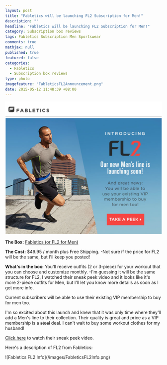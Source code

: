 ```yaml
---
layout: post
title: "Fabletics will be launching FL2 Subscription for Men!"
description: ""
headline: "Fabletics will be launching FL2 Subscription for Men!"
category: Subscription box reviews
tags: Fabletics Subscription Men Sportswear
comments: true
mathjax: null
published: true
featured: false
categories: 
  - Fabletics
  - Subscription box reviews
type: photo
imagefeature: "FableticsFL2Announcement.png"
date: 2015-05-12 11:48:39 +08:00
---
```

![Fabletics FL2 Announcement](/images/FableticsFL2Announcement.png)
<p><b>The Box:</b> <a href="http://www.fabletics.com/invite/whatsupmailbox/">Fabletics (or FL2 for Men)</a></p>
<p><b>The Cost:</b> $49.95 / month plus Free Shipping. -Not sure if the price for FL2 will be the same, but I'll keep you posted!</p>
<p><b>What's in the box:</b> You'll receive outfits (2 or 3-piece) for your workout that you can choose and customize monthly. 
-I'm guessing it will be the same structure for FL2, I watched their sneak peek video and it looks like it's more 2-piece outfits for Men, but I'll let you know more details as soon as I get more info.</p>

<p>Current subscribers will be able to use their existing VIP membership to buy for men too.</p>

<p>I'm so excited about this launch and knew that it was only time where they'll add a Men's line to their collection. Their quality is great and price as a VIP membership is a <strike>steal</strike> deal. I can't wait to buy some workout clothes for my husband!</p>

<p><a href="http://www.youtube.com/embed/8Di2cxGMHMU?autoplay=1&autohide=1">Click here</a> to watch their sneak peek video.</p>

<p>Here's a description of FL2 from Fabletics:</p>
![Fabletics FL2 Info](/images/FableticsFL2Info.png)
